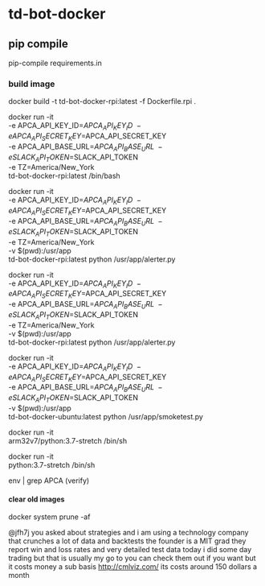 # td-bot-docker

## pip compile

pip-compile requirements.in


### build image

docker build -t td-bot-docker-rpi:latest -f Dockerfile.rpi .

docker run -it  \
-e APCA_API_KEY_ID=$APCA_API_KEY_ID \
-e APCA_API_SECRET_KEY=$APCA_API_SECRET_KEY \
-e APCA_API_BASE_URL=$APCA_API_BASE_URL \
-e SLACK_API_TOKEN=$SLACK_API_TOKEN \
-e TZ=America/New_York \
td-bot-docker-rpi:latest /bin/bash

docker run -it  \
-e APCA_API_KEY_ID=$APCA_API_KEY_ID \
-e APCA_API_SECRET_KEY=$APCA_API_SECRET_KEY \
-e APCA_API_BASE_URL=$APCA_API_BASE_URL \
-e SLACK_API_TOKEN=$SLACK_API_TOKEN \
-e TZ=America/New_York \
-v $(pwd):/usr/app \
td-bot-docker-rpi:latest python /usr/app/alerter.py

docker run -it  \
-e APCA_API_KEY_ID=$APCA_API_KEY_ID \
-e APCA_API_SECRET_KEY=$APCA_API_SECRET_KEY \
-e APCA_API_BASE_URL=$APCA_API_BASE_URL \
-e SLACK_API_TOKEN=$SLACK_API_TOKEN \
-e TZ=America/New_York \
-v $(pwd):/usr/app \
td-bot-docker-rpi:latest python /usr/app/alerter.py

docker run -it  \
-e APCA_API_KEY_ID=$APCA_API_KEY_ID \
-e APCA_API_SECRET_KEY=$APCA_API_SECRET_KEY \
-e APCA_API_BASE_URL=$APCA_API_BASE_URL \
-e SLACK_API_TOKEN=$SLACK_API_TOKEN \
-v $(pwd):/usr/app \
td-bot-docker-ubuntu:latest python /usr/app/smoketest.py


docker run -it  \
    arm32v7/python:3.7-stretch /bin/sh

docker run -it  \
    python:3.7-stretch /bin/sh

env | grep APCA (verify)

#### clear old images

docker system prune -af


@jfh7j you asked about strategies and i am using a technology company
that crunches a lot of data and backtests
the founder is a MIT grad
they report win and loss rates and very detailed test data
today i did some day trading but that is usually my go to
you can check them out if you want
but it costs money
a sub basis
http://cmlviz.com/
its costs around 150 dollars a month